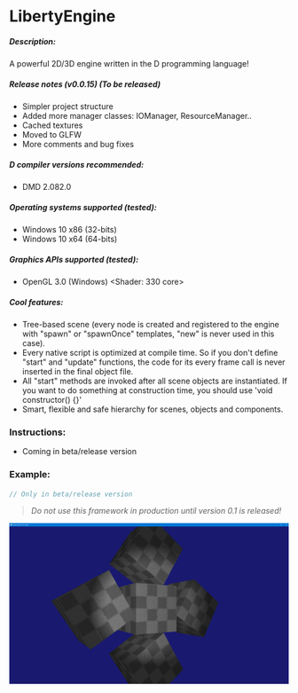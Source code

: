 # LibertyEngine
##### Description:
A powerful 2D/3D engine written in the D programming language!

##### Release notes (v0.0.15) (To be released)
* Simpler project structure
* Added more manager classes: IOManager, ResourceManager..
* Cached textures
* Moved to GLFW
* More comments and bug fixes

##### D compiler versions recommended:
* DMD 2.082.0

##### Operating systems supported (tested):
* Windows 10 x86 (32-bits)
* Windows 10 x64 (64-bits)

##### Graphics APIs supported (tested):
* OpenGL 3.0 (Windows) <Shader: 330 core>

##### Cool features:
* Tree-based scene (every node is created and registered to the engine with "spawn" 
or "spawnOnce" templates, "new" is never used in this case).
* Every native script is optimized at compile time. So if you don't define "start" and 
"update" functions, the code for its every frame call is never inserted 
in the final object file.
* All "start" methods are invoked after all scene objects are instantiated. 
If you want to do something at construction time, you should use 'void constructor() {}'
* Smart, flexible and safe hierarchy for scenes, objects and components.

### Instructions:
* Coming in beta/release version

### Example:
```D
// Only in beta/release version
```

> *Do not use this framework in production until version 0.1 is released!*

![](screenshot.png?raw=true "Just a demo image!")